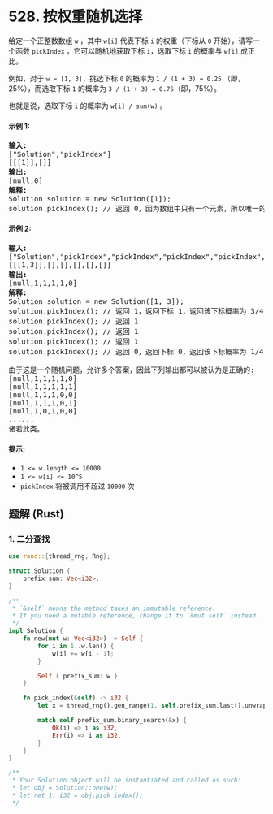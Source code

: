# 528. 按权重随机选择
给定一个正整数数组 `w` ，其中 `w[i]` 代表下标 `i` 的权重（下标从 `0` 开始），请写一个函数 `pickIndex` ，它可以随机地获取下标 `i`，选取下标 `i` 的概率与 `w[i]` 成正比。

例如，对于 `w = [1, 3]`，挑选下标 `0` 的概率为 `1 / (1 + 3) = 0.25` （即，25%），而选取下标 `1` 的概率为 `3 / (1 + 3) = 0.75`（即，75%）。

也就是说，选取下标 `i` 的概率为 `w[i] / sum(w)` 。

#### 示例 1:
<pre>
<strong>输入:</strong>
["Solution","pickIndex"]
[[[1]],[]]
<strong>输出:</strong>
[null,0]
<strong>解释:</strong>
Solution solution = new Solution([1]);
solution.pickIndex(); // 返回 0，因为数组中只有一个元素，所以唯一的选择是返回下标 0。
</pre>

#### 示例 2:
<pre>
<strong>输入:</strong>
["Solution","pickIndex","pickIndex","pickIndex","pickIndex","pickIndex"]
[[[1,3]],[],[],[],[],[]]
<strong>输出:</strong>
[null,1,1,1,1,0]
<strong>解释:</strong>
Solution solution = new Solution([1, 3]);
solution.pickIndex(); // 返回 1，返回下标 1，返回该下标概率为 3/4 。
solution.pickIndex(); // 返回 1
solution.pickIndex(); // 返回 1
solution.pickIndex(); // 返回 1
solution.pickIndex(); // 返回 0，返回下标 0，返回该下标概率为 1/4 。

由于这是一个随机问题，允许多个答案，因此下列输出都可以被认为是正确的:
[null,1,1,1,1,0]
[null,1,1,1,1,1]
[null,1,1,1,0,0]
[null,1,1,1,0,1]
[null,1,0,1,0,0]
......
诸若此类。
</pre>

#### 提示:
* `1 <= w.length <= 10000`
* `1 <= w[i] <= 10^5`
* `pickIndex` 将被调用不超过 `10000` 次

## 题解 (Rust)

### 1. 二分查找
```Rust
use rand::{thread_rng, Rng};

struct Solution {
    prefix_sum: Vec<i32>,
}

/**
 * `&self` means the method takes an immutable reference.
 * If you need a mutable reference, change it to `&mut self` instead.
 */
impl Solution {
    fn new(mut w: Vec<i32>) -> Self {
        for i in 1..w.len() {
            w[i] += w[i - 1];
        }

        Self { prefix_sum: w }
    }

    fn pick_index(&self) -> i32 {
        let x = thread_rng().gen_range(1, self.prefix_sum.last().unwrap() + 1);

        match self.prefix_sum.binary_search(&x) {
            Ok(i) => i as i32,
            Err(i) => i as i32,
        }
    }
}

/**
 * Your Solution object will be instantiated and called as such:
 * let obj = Solution::new(w);
 * let ret_1: i32 = obj.pick_index();
 */
```
